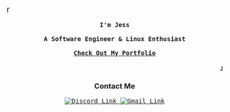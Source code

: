 <!-- Profile -->
<p align='left'>
  <strong>
    <samp>「</samp>
  </strong>
</p>

<p align='center'>
  <samp>
    <b>
      I'm Jess
      <br /><br />
      A Software Engineer & Linux Enthusiast
      <br /><br />
      <a href='#'>Check Out My Portfolio</a>
    </b>
    <br />
  </samp>
</p>

<p align='right'>
  <strong>
    <samp>
      」
    </samp>
  </strong>
</p>

<!-- Contact Me -->
<p align='center'>
  <h3 align='center'>Contact Me</h3>

  <p align='center'>
    <samp>
      <a
        href="https://discord.com/users/208177102632124418" target="_blank"
      >
        <img
          src="https://img.shields.io/badge/Discord-%237289DA.svg?style=for-the-badge&logo=discord&logoColor=white"
          alt="Discord Link"
        />
      </a>
      <a
        href="mailto:huyth2520@gmail.com"
        target="_blank"
      >
        <img
          src="https://img.shields.io/badge/Gmail-D14836?style=for-the-badge&logo=gmail&logoColor=white"
          alt="Gmail Link"
        />
      </a>
    </samp>
  </p>
</p>

